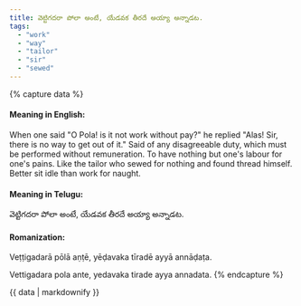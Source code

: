 ```yaml
---
title: వెట్టిగదరా పోలా అంటే, యేడవక తీరదే అయ్యా అన్నాడట.
tags:
  - "work"
  - "way"
  - "tailor"
  - "sir"
  - "sewed"
---
```


{% capture data %}
#### Meaning in English:
When one said "O Pola! is it not work without pay?" he replied "Alas! Sir, there is no way to get out of it."
Said of any disagreeable duty, which must be performed without remuneration.
To have nothing but one's labour for one's pains.
Like the tailor who sewed for nothing and found thread himself.
Better sit idle than work for naught.

#### Meaning in Telugu:
వెట్టిగదరా పోలా అంటే, యేడవక తీరదే అయ్యా అన్నాడట.

#### Romanization:
Veṭṭigadarā pōlā aṇṭē, yēḍavaka tīradē ayyā annāḍaṭa.

Vettigadara pola ante, yedavaka tirade ayya annadata.
{% endcapture %}

{{ data | markdownify }}

